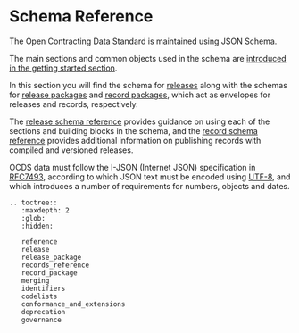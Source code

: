 # Schema Reference

The Open Contracting Data Standard is maintained using JSON Schema. 

The main sections and common objects used in the schema are [introduced in the getting started section](../getting_started/building_blocks).

In this section you will find the schema for [releases](release) along with the schemas for [release packages](release_package) and [record packages](record_package), which act as envelopes for releases and records, respectively.

The [release schema reference](reference) provides guidance on using each of the sections and building blocks in the schema, and the [record schema reference](records_reference) provides additional information on publishing records with compiled and versioned releases.

OCDS data must follow the I-JSON (Internet JSON) specification in [RFC7493](https://tools.ietf.org/html/rfc7493), according to which JSON text must be encoded using [UTF-8](https://en.wikipedia.org/wiki/UTF-8), and which introduces a number of requirements for numbers, objects and dates.

<!-- TODO: Consider adding diagram here -->

```eval_rst
.. toctree::
   :maxdepth: 2
   :glob:
   :hidden:

   reference
   release
   release_package
   records_reference
   record_package
   merging
   identifiers
   codelists
   conformance_and_extensions
   deprecation
   governance

```
